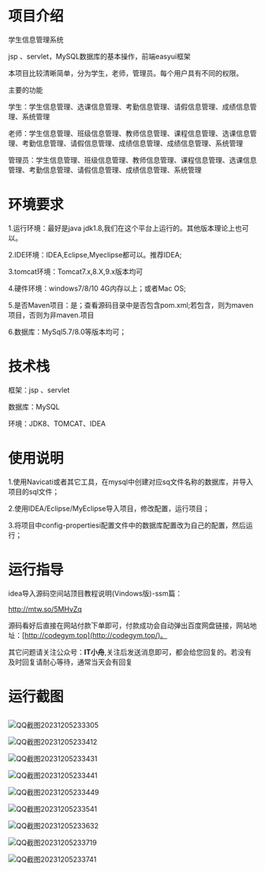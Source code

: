 # 项目介绍

学生信息管理系统

jsp 、servlet，MySQL数据库的基本操作，前端easyui框架

本项目比较清晰简单，分为学生，老师，管理员。每个用户具有不同的权限。

主要的功能

学生：学生信息管理、选课信息管理、考勤信息管理、请假信息管理、成绩信息管理、系统管理

老师：学生信息管理、班级信息管理、教师信息管理、课程信息管理、选课信息管理、考勤信息管理、请假信息管理、成绩信息管理、成绩信息管理、系统管理

管理员：学生信息管理、班级信息管理、教师信息管理、课程信息管理、选课信息管理、考勤信息管理、请假信息管理、成绩信息管理、系统管理

# 环境要求

1.运行环境：最好是java jdk1.8,我们在这个平台上运行的。其他版本理论上也可以。 

2.IDE环境：IDEA,Eclipse,Myeclipse都可以。推荐IDEA; 

3.tomcat环境：Tomcat7.x,8.X,9.x版本均可 

4.硬件环境：windows7/8/10 4G内存以上；或者Mac OS; 

5.是否Maven项目：是；查看源码目录中是否包含pom.xml;若包含，则为maven项目，否则为非maven.项目 

6.数据库：MySql5.7/8.0等版本均可；

# 技术栈

框架：jsp 、servlet

数据库：MySQL

环境：JDK8、TOMCAT、IDEA

# 使用说明

1.使用Navicati或者其它工具，在mysql中创建对应sq文件名称的数据库，并导入项目的sql文件； 

2.使用IDEA/Eclipse/MyEclipse导入项目，修改配置，运行项目； 

3.将项目中config-propertiesi配置文件中的数据库配置改为自己的配置，然后运行；

# 运行指导

idea导入源码空间站顶目教程说明(Vindows版)-ssm篇：

http://mtw.so/5MHvZq 

源码看好后直接在网站付款下单即可，付款成功会自动弹出百度网盘链接，网站地址：[http://codegym.top](http://codegym.top/)。 

其它问题请关注公众号：**IT小舟**,关注后发送消息即可，都会给您回复的。若没有及时回复请耐心等待，通常当天会有回复

# 运行截图

## 

![QQ截图20231205233305](D:\bishe\图片\学生信息管理系统\QQ截图20231205233305.png)

![QQ截图20231205233412](D:\bishe\图片\学生信息管理系统\QQ截图20231205233412.png)

![QQ截图20231205233431](D:\bishe\图片\学生信息管理系统\QQ截图20231205233431.png)

![QQ截图20231205233441](D:\bishe\图片\学生信息管理系统\QQ截图20231205233441.png)

![QQ截图20231205233449](D:\bishe\图片\学生信息管理系统\QQ截图20231205233449.png)

![QQ截图20231205233541](D:\bishe\图片\学生信息管理系统\QQ截图20231205233541.png)

![QQ截图20231205233632](D:\bishe\图片\学生信息管理系统\QQ截图20231205233632.png)

![QQ截图20231205233719](D:\bishe\图片\学生信息管理系统\QQ截图20231205233719.png)

![QQ截图20231205233741](D:\bishe\图片\学生信息管理系统\QQ截图20231205233741.png)